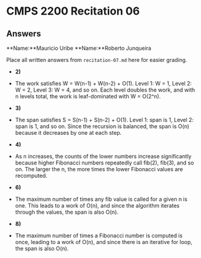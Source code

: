 # CMPS 2200 Recitation 06
## Answers

**Name:**Mauricio Uribe
**Name:**Roberto Junqueira


Place all written answers from `recitation-07.md` here for easier grading.



- **2)**
- The work satisfies W = W(n-1) + W(n-2) + O(1).
Level 1: W = 1, Level 2: W = 2, Level 3: W = 4, and so on.
Each level doubles the work, and with n levels total, the work is leaf-dominated with W = O(2^n).

- **3)**
- The span satisfies S = S(n-1) + S(n-2) + O(1).
Level 1: span is 1, Level 2: span is 1, and so on.
Since the recursion is balanced, the span is O(n) because it decreases by one at each step.

- **4)**
- As n increases, the counts of the lower numbers increase significantly because higher Fibonacci numbers repeatedly call fib(2), fib(3), and so on. The larger the n, the more times the lower Fibonacci values are recomputed.

- **6)**
- The maximum number of times any fib value is called for a given n is one. This leads to a work of O(n), and since the algorithm iterates through the values, the span is also O(n).

- **8)**
- The maximum number of times a Fibonacci number is computed is once, leading to a work of O(n), and since there is an iterative for loop, the span is also O(n).
